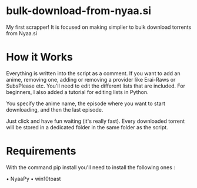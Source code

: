 # bulk-download-from-nyaa.si

My first scrapper! It is focused on making simplier to bulk download torrents from Nyaa.si

<h1> How it Works </h1>
Everything is written into the script as a comment. If you want to add an anime, removing one, adding or removing a provider like Erai-Raws or SubsPlease etc. You'll need to edit the different lists that are included. For beginners, I also added a tutorial for editing lists in Python.

You specify the anime name, the episode where you want to start downloading, and then the last episode.

Just click and have fun waiting (it's really fast).
Every downloaded torrent will be stored in a dedicated folder in the same folder as the script.

<h1> Requirements </h1>

With the command pip install <library> you'll need to install the following ones :
  
  • NyaaPy
  • win10toast
